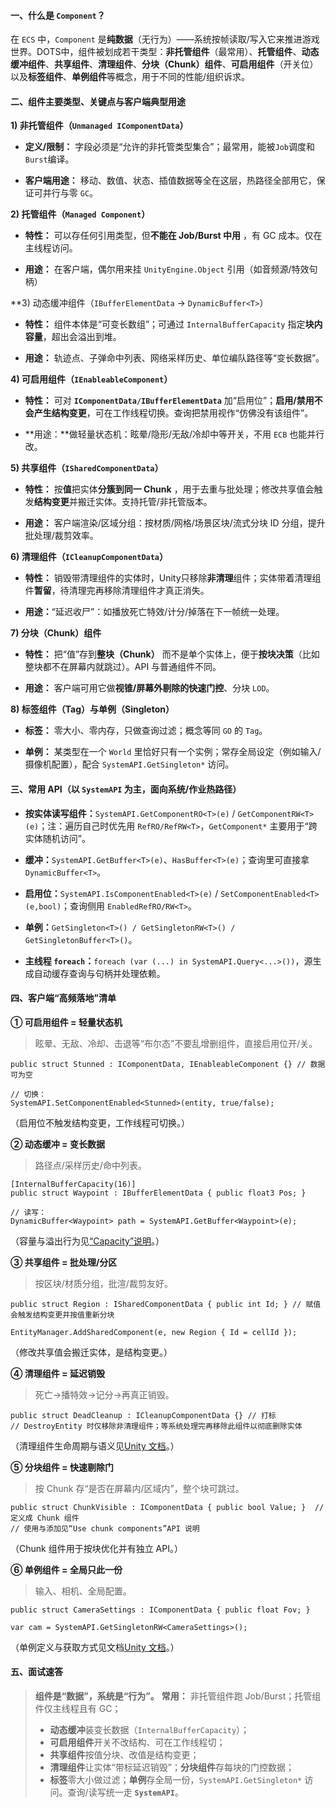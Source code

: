 #### 一、什么是 `Component`？

在 `ECS` 中，`Component` 是**纯数据**（无行为）——系统按帧读取/写入它来推进游戏世界。DOTS中，组件被划成若干类型：**非托管组件**（最常用）、**托管组件**、**动态缓冲组件**、**共享组件**、**清理组件**、**分块（Chunk）组件**、**可启用组件**（开关位）以及**标签组件**、**单例组件**等概念，用于不同的性能/组织诉求。

#### 二、组件主要类型、关键点与客户端典型用途

**1) 非托管组件（`Unmanaged IComponentData`）**

- **定义/限制：** 字段必须是“允许的非托管类型集合”；最常用，能被`Job`调度和`Burst`编译。
    
- **客户端用途：** 移动、数值、状态、插值数据等全在这层，热路径全部用它，保证可并行与零 `GC`。
    
**2) 托管组件（`Managed Component`）**

- **特性：** 可以存任何引用类型，但**不能在 Job/Burst 中用** ，有 GC 成本。仅在主线程访问。
    
- **用途：** 在客户端，偶尔用来挂 `UnityEngine.Object` 引用（如音频源/特效句柄）
    
**3) 动态缓冲组件（`IBufferElementData` → `DynamicBuffer<T>`）

- **特性：** 组件本体是“可变长数组”；可通过 `InternalBufferCapacity` 指定**块内容量**，超出会溢出到堆。
    
- **用途：** 轨迹点、子弹命中列表、网络采样历史、单位编队路径等“变长数据”。
    

**4) 可启用组件（`IEnableableComponent`）**

- **特性：** 可对 **`IComponentData/IBufferElementData`** 加“启用位”；**启用/禁用不会产生结构变更**，可在工作线程切换。查询把禁用视作“仿佛没有该组件”。
    
- **用途：**做轻量状态机：眩晕/隐形/无敌/冷却中等开关，不用 `ECB` 也能并行改。
    

**5) 共享组件（`ISharedComponentData`）**

- **特性：** 按**值**把实体**分簇到同一 Chunk** ，用于去重与批处理；修改共享值会触发**结构变更**并搬迁实体。支持托管/非托管版本。
    
- **用途：** 客户端渲染/区域分组：按材质/网格/场景区块/流式分块 ID 分组，提升批处理/裁剪效率。
    

**6) 清理组件（`ICleanupComponentData`）**

- **特性：** 销毁带清理组件的实体时，Unity只移除**非清理**组件；实体带着清理组件**暂留**，待清理完再移除清理组件才真正消失。
    
- **用途：**“延迟收尸”：如播放死亡特效/计分/掉落在下一帧统一处理。
    

**7) 分块（Chunk）组件**

- **特性：** 把“值”存到**整块（Chunk）** 而不是单个实体上，便于**按块决策**（比如整块都不在屏幕内就跳过）。API 与普通组件不同。
    
- **用途：** 客户端可用它做**视锥/屏幕外剔除的快速门控**、分块 `LOD`。
    

**8) 标签组件（Tag）与单例（Singleton）**

- **标签：** 零大小、零内存，只做查询过滤；概念等同 `GO` 的 `Tag`。
    
- **单例：** 某类型在一个 `World` 里恰好只有一个实例；常存全局设定（例如输入/摄像机配置），配合 `SystemAPI.GetSingleton*` 访问。
    

#### 三、常用 API（以 `SystemAPI` 为主，面向系统/作业热路径）

- **按实体读写组件：**`SystemAPI.GetComponentRO<T>(e)` / `GetComponentRW<T>(e)`；注：遍历自己时优先用 `RefRO/RefRW<T>`，`GetComponent*` 主要用于“跨实体随机访问”。
    
- **缓冲：**`SystemAPI.GetBuffer<T>(e)`、`HasBuffer<T>(e)`；查询里可直接拿 `DynamicBuffer<T>`。
    
- **启用位：**`SystemAPI.IsComponentEnabled<T>(e)` / `SetComponentEnabled<T>(e,bool)`；查询侧用 `EnabledRefRO/RW<T>`。
    
- **单例：**`GetSingleton<T>() / GetSingletonRW<T>() / GetSingletonBuffer<T>()`。
    
- **主线程 `foreach`：**`foreach (var (...) in SystemAPI.Query<...>())`，源生成自动缓存查询与句柄并处理依赖。
    

#### 四、客户端“高频落地”清单

**① 可启用组件 = 轻量状态机**

> 眩晕、无敌、冷却、击退等“布尔态”不要乱增删组件，直接启用位开/关。

```
public struct Stunned : IComponentData, IEnableableComponent {} // 数据可为空 

// 切换：
SystemAPI.SetComponentEnabled<Stunned>(entity, true/false);

```
（启用位不触发结构变更，工作线程可切换。）

**② 动态缓冲 = 变长数据**

> 路径点/采样历史/命中列表。

```
[InternalBufferCapacity(16)] 
public struct Waypoint : IBufferElementData { public float3 Pos; } 

// 读写：
DynamicBuffer<Waypoint> path = SystemAPI.GetBuffer<Waypoint>(e);
```

（容量与溢出行为见[“Capacity”说明](https://docs.unity3d.com/Packages/com.unity.entities%401.0/manual/components-buffer-create.html?utm_source=chatgpt.com)。）

**③ 共享组件 = 批处理/分区**

> 按区块/材质分组，批渲/裁剪友好。

```
public struct Region : ISharedComponentData { public int Id; } // 赋值会触发结构变更并按值重新分块 

EntityManager.AddSharedComponent(e, new Region { Id = cellId });
```
（修改共享值会搬迁实体，是结构变更。）

**④ 清理组件 = 延迟销毁**

> 死亡→播特效→记分→再真正销毁。

```
public struct DeadCleanup : ICleanupComponentData {} // 打标 
// DestroyEntity 时仅移除非清理组件；等系统处理完再移除此组件以彻底删除实体
```

（清理组件生命周期与语义见[Unity 文档](https://docs.unity3d.com/Packages/com.unity.entities%401.0/manual/components-cleanup.html?utm_source=chatgpt.com)。）

**⑤ 分块组件 = 快速剔除门**

> 按 Chunk 存“是否在屏幕内/区域内”，整个块可跳过。

```
public struct ChunkVisible : IComponentData { public bool Value; }  // 定义成 Chunk 组件 
// 使用与添加见“Use chunk components”API 说明
```

（Chunk 组件用于按块优化并有独立 API。）

**⑥ 单例组件 = 全局只此一份**

> 输入、相机、全局配置。

```
public struct CameraSettings : IComponentData { public float Fov; } 

var cam = SystemAPI.GetSingletonRW<CameraSettings>();
```

（单例定义与获取方式见文档[Unity 文档](https://docs.unity3d.com/Packages/com.unity.entities%401.0/manual/components-singleton.html?utm_source=chatgpt.com)。）

#### 五、面试速答

> **组件是“数据”，系统是“行为”。**
> **常用：** 非托管组件跑 Job/Burst；托管组件仅主线程且有 GC；
> - **动态缓冲**装变长数据（`InternalBufferCapacity`）；
> - **可启用组件**开关不改结构、可在工作线程切；
> - **共享组件**按值分块、改值是结构变更；
> - **清理组件**让实体“带标延迟销毁”；**分块组件**存每块的门控数据；
> - **标签**零大小做过滤；**单例**存全局一份，`SystemAPI.GetSingleton*` 访问。查询/读写统一走 **`SystemAPI`**。
